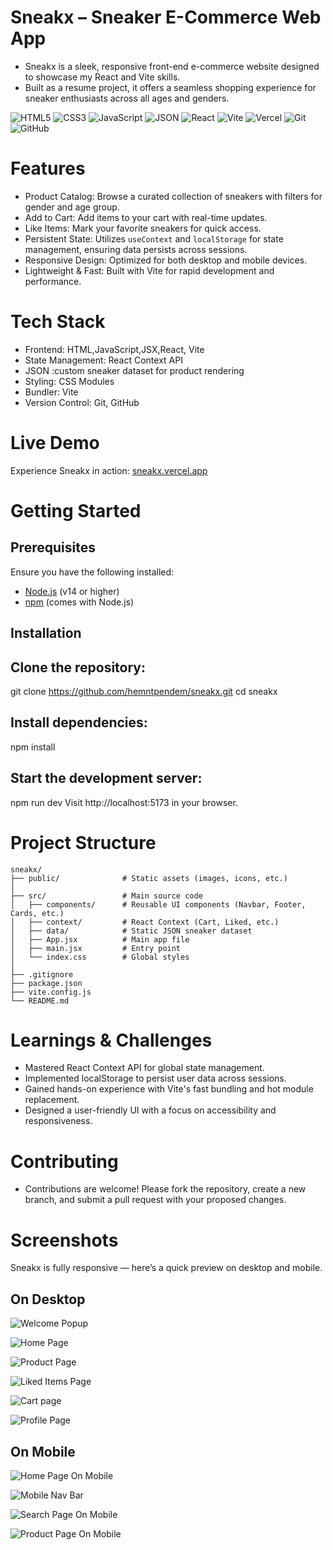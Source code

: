 # Sneakx – Sneaker E-Commerce Web App

- Sneakx is a sleek, responsive front-end e-commerce website designed to showcase my React and Vite skills. 
- Built as a resume project, it offers a seamless shopping experience for sneaker enthusiasts across all ages and genders.


![HTML5](https://img.shields.io/badge/HTML5-E34F26?style=for-the-badge&logo=html5&logoColor=white)
![CSS3](https://img.shields.io/badge/CSS3-1572B6?style=for-the-badge&logo=css3&logoColor=white)
![JavaScript](https://img.shields.io/badge/JavaScript-F7DF1E?style=for-the-badge&logo=javascript&logoColor=black)
![JSON](https://img.shields.io/badge/JSON-000000?style=for-the-badge&logo=json&logoColor=white)
![React](https://img.shields.io/badge/React-20232A?style=for-the-badge&logo=react&logoColor=61DAFB)
![Vite](https://img.shields.io/badge/Vite-B73BFE?style=for-the-badge&logo=vite&logoColor=FFD62E)
![Vercel](https://img.shields.io/badge/Vercel-000000?style=for-the-badge&logo=vercel&logoColor=white)
![Git](https://img.shields.io/badge/Git-F05032?style=for-the-badge&logo=git&logoColor=white)
![GitHub](https://img.shields.io/badge/GitHub-181717?style=for-the-badge&logo=github&logoColor=white)

# Features

- Product Catalog: Browse a curated collection of sneakers with filters for gender and age group.
- Add to Cart: Add items to your cart with real-time updates.
- Like Items: Mark your favorite sneakers for quick access.
- Persistent State: Utilizes `useContext` and `localStorage` for state management, ensuring data persists across sessions.
- Responsive Design: Optimized for both desktop and mobile devices.
- Lightweight & Fast: Built with Vite for rapid development and performance.


# Tech Stack

- Frontend: HTML,JavaScript,JSX,React, Vite
- State Management: React Context API
- JSON :custom sneaker dataset for product rendering
- Styling: CSS Modules
- Bundler: Vite
- Version Control: Git, GitHub


# Live Demo

Experience Sneakx in action: [sneakx.vercel.app](https://sneakx.vercel.app)


# Getting Started

## Prerequisites

Ensure you have the following installed:

- [Node.js](https://nodejs.org/) (v14 or higher)
- [npm](https://www.npmjs.com/) (comes with Node.js)

## Installation

## Clone the repository:
git clone https://github.com/hemntpendem/sneakx.git
cd sneakx

## Install dependencies:
npm install

## Start the development server:
npm run dev
Visit http://localhost:5173 in your browser.

# Project Structure
```
sneakx/
├── public/              # Static assets (images, icons, etc.)
│      
├── src/                 # Main source code
│   ├── components/      # Reusable UI components (Navbar, Footer, Cards, etc.)
│   ├── context/         # React Context (Cart, Liked, etc.)
│   ├── data/            # Static JSON sneaker dataset
│   ├── App.jsx          # Main app file
│   ├── main.jsx         # Entry point
│   └── index.css        # Global styles
│
├── .gitignore
├── package.json
├── vite.config.js
└── README.md
```

# Learnings & Challenges

- Mastered React Context API for global state management.
- Implemented localStorage to persist user data across sessions.
- Gained hands-on experience with Vite's fast bundling and hot module replacement.
- Designed a user-friendly UI with a focus on accessibility and responsiveness.

# Contributing

- Contributions are welcome! Please fork the repository, create a new branch, and submit a pull request with your proposed changes.

# Screenshots
Sneakx is fully responsive — here’s a quick preview on desktop and mobile.
## On Desktop

![Welcome Popup](https://github.com/user-attachments/assets/84c0d3fa-dd1b-475a-a0fd-9f601db1b32b)

![Home Page](https://github.com/user-attachments/assets/4945788a-724a-4ac4-95c0-37cd5254eafe)

![Product Page](https://github.com/user-attachments/assets/ca232eea-1d22-4bc3-9b39-371f6ee5aac2)

![Liked Items Page](https://github.com/user-attachments/assets/79beb7e7-019f-4be2-8203-228f3f4fdd9e)

![Cart page](https://github.com/user-attachments/assets/bd5486f0-a53b-4cf5-a86b-48caecf69c88)

![Profile Page](https://github.com/user-attachments/assets/dc2e5930-f0c2-4eaa-ad87-50a8c2d4779d)


## On Mobile

![Home Page On Mobile](https://github.com/user-attachments/assets/e2c535bf-327b-4064-b880-e8686b872e4d)

![Mobile Nav Bar](https://github.com/user-attachments/assets/220f7f73-307c-418c-93fe-360bba26df89)

![Search Page On Mobile](https://github.com/user-attachments/assets/ea6a9e21-c75e-4d5c-8dd9-10cb20f84c35)

![Product Page On Mobile](https://github.com/user-attachments/assets/c04186fc-a5f8-4450-95c6-e2513581847e)






